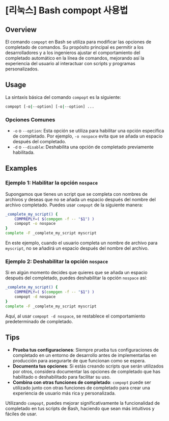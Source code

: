 # [리눅스] Bash compopt 사용법

## Overview
El comando `compopt` en Bash se utiliza para modificar las opciones de completado de comandos. Su propósito principal es permitir a los desarrolladores y a los ingenieros ajustar el comportamiento del completado automático en la línea de comandos, mejorando así la experiencia del usuario al interactuar con scripts y programas personalizados.

## Usage
La sintaxis básica del comando `compopt` es la siguiente:

```bash
compopt [-o|--option] [-o|--option] ...
```

### Opciones Comunes
- `-o` o `--option`: Esta opción se utiliza para habilitar una opción específica de completado. Por ejemplo, `-o nospace` evita que se añada un espacio después del completado.
- `-d` o `--disable`: Deshabilita una opción de completado previamente habilitada.

## Examples
### Ejemplo 1: Habilitar la opción `nospace`
Supongamos que tienes un script que se completa con nombres de archivos y deseas que no se añada un espacio después del nombre del archivo completado. Puedes usar `compopt` de la siguiente manera:

```bash
_complete_my_script() {
    COMPREPLY=( $(compgen -f -- "$1") )
    compopt -o nospace
}
complete -F _complete_my_script myscript
```

En este ejemplo, cuando el usuario completa un nombre de archivo para `myscript`, no se añadirá un espacio después del nombre del archivo.

### Ejemplo 2: Deshabilitar la opción `nospace`
Si en algún momento decides que quieres que se añada un espacio después del completado, puedes deshabilitar la opción `nospace` así:

```bash
_complete_my_script() {
    COMPREPLY=( $(compgen -f -- "$1") )
    compopt -d nospace
}
complete -F _complete_my_script myscript
```

Aquí, al usar `compopt -d nospace`, se restablece el comportamiento predeterminado de completado.

## Tips
- **Prueba tus configuraciones**: Siempre prueba tus configuraciones de completado en un entorno de desarrollo antes de implementarlas en producción para asegurarte de que funcionan como se espera.
- **Documenta tus opciones**: Si estás creando scripts que serán utilizados por otros, considera documentar las opciones de completado que has habilitado o deshabilitado para facilitar su uso.
- **Combina con otras funciones de completado**: `compopt` puede ser utilizado junto con otras funciones de completado para crear una experiencia de usuario más rica y personalizada.

Utilizando `compopt`, puedes mejorar significativamente la funcionalidad de completado en tus scripts de Bash, haciendo que sean más intuitivos y fáciles de usar.